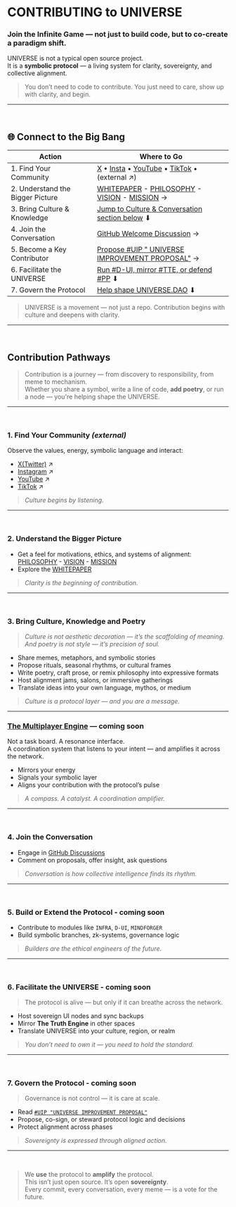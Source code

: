 # CONTRIBUTING to UNIVERSE

### **Join the Infinite Game — not just to build code, but to co-create a paradigm shift.**

UNIVERSE is not a typical open source project.  
It is a **symbolic protocol** — a living system for clarity, sovereignty, and collective alignment.

> You don’t need to code to contribute. You just need to care, show up with clarity, and begin.

---

<br>

## 🌐 Connect to the Big Bang

| Action                        | Where to Go                                                                                   |
|-------------------------------|------------------------------------------------------------------------------------------------|
| 1. Find Your Community           | [X](https://x.com/uni_meme_verse?s=21) • [Insta](https://www.instagram.com/uni_meme_verse?igsh=M2MxMzI4OWNncnhz&utm_source=qr) • [YouTube](https://www.youtube.com/channel/UCNa5noUULGbxP4YnpoOYoDA) • [TikTok](https://www.tiktok.com/@universe.dao?_t=ZN-8vS6Y7oA1NG&_r=1) • (external ↗)|
| 2. Understand the Bigger Picture | [WHITEPAPER](README.md) - [PHILOSOPHY](docs/PHILOSOPHY.md) - [VISION](docs/VISION.md) - [MISSION](docs/MISSION.md) →     |
| 3. Bring Culture & Knowledge     | [Jump to Culture & Conversation section below](#3-bring-culture-knowledge-and-poetry) ⬇                    |
| 4. Join the Conversation         | [GitHub Welcome Discussion](https://github.com/UNIVERSE-DAO/UNIVERSE/discussions/7) →         |
| 5. Become a Key Contributor      | [Propose #UIP " UNIVERSE IMPROVEMENT PROPOSAL"](0%20%23DAO%20-%20Layer%20Zero/0.2%20proposals/%23UIP.md) →                      |
| 6. Facilitate the UNIVERSE       | [Run #D-UI, mirror #TTE, or defend #PP](#6-facilitate-the-universe) ⬇                        |
| 7. Govern the Protocol           | [Help shape UNIVERSE.DAO](#7-govern-the-protocol) ⬇                                          |

> UNIVERSE is a movement — not just a repo. Contribution begins with culture and deepens with clarity.

---

<br>

## Contribution Pathways

> Contribution is a journey — from discovery to responsibility, from meme to mechanism.  
> Whether you share a symbol, write a line of code, **add poetry**, or run a node — you're helping shape the UNIVERSE.

---

<br>

### 1. Find Your Community  *(external)* 

Observe the values, energy, symbolic language and interact:

- [X(Twitter)](https://x.com/uni_meme_verse?s=21) ↗  
- [Instagram](https://www.instagram.com/uni_meme_verse?igsh=M2MxMzI4OWNncnhz&utm_source=qr) ↗  
- [YouTube](https://www.youtube.com/channel/UCNa5noUULGbxP4YnpoOYoDA) ↗  
- [TikTok](https://www.tiktok.com/@universe.dao?_t=ZN-8vS6Y7oA1NG&_r=1) ↗  

> _Culture begins by listening._
---

<br>

### 2. Understand the Bigger Picture

- Get a feel for motivations, ethics, and systems of alignment: [PHILOSOPHY](docs/PHILOSOPHY.md) - [VISION](docs/VISION.md) - [MISSION](docs/MISSION.md)  
- Explore the [WHITEPAPER](README.md)  

> _Clarity is the beginning of contribution._



---

<br>

### 3. Bring Culture, Knowledge and Poetry <a name="3-bring-culture-knowledge-and-poetry"></a>

> _Culture is not aesthetic decoration — it’s the scaffolding of meaning._  
> _And poetry is not style — it’s precision of soul._

- Share memes, metaphors, and symbolic stories  
- Propose rituals, seasonal rhythms, or cultural frames  
- Write poetry, craft prose, or remix philosophy into expressive formats  
- Host alignment jams, salons, or immersive gatherings  
- Translate ideas into your own language, mythos, or medium  

> _Culture is a protocol layer — and you are a message._

---


### [The Multiplayer Engine](#the-multiplayer-engine--coming-soon) — coming soon

Not a task board. A resonance interface.  
A coordination system that listens to your intent — and amplifies it across the network.

- Mirrors your energy  
- Signals your symbolic layer  
- Aligns your contribution with the protocol’s pulse  

> _A compass. A catalyst. A coordination amplifier._

---

<br>

### 4. Join the Conversation

- Engage in [GitHub Discussions](https://github.com/UNIVERSE-DAO/UNIVERSE/discussions/7)  
- Comment on proposals, offer insight, ask questions  

> _Conversation is how collective intelligence finds its rhythm._

---

<br>

### 5. Build or Extend the Protocol - coming soon <a name="6-facilitate-the-universe"></a>

- Contribute to modules like `INFRA`, `D-UI`, `MINDFORGER`  
- Build symbolic branches, zk-systems, governance logic  

> _Builders are the ethical engineers of the future._

---

<br>

### 6. Facilitate the UNIVERSE - coming soon

> The protocol is alive — but only if it can breathe across the network.

- Host sovereign UI nodes and sync backups  
- Mirror **The Truth Engine** in other spaces  
- Translate UNIVERSE into your culture, region, or realm  

> _You don’t need to own it — you need to hold the standard._

---

<br>

### 7. Govern the Protocol - coming soon <a name="7-govern-the-protocol"></a>

> Governance is not control — it is care at scale.

- Read [`#UIP "UNIVERSE IMPROVEMENT PROPOSAL"`](0%20%23DAO%20-%20Layer%20Zero/0.2%20proposals/%23UIP.md)  
- Propose, co-sign, or steward protocol logic and decisions  
- Protect alignment across phases  

> _Sovereignty is expressed through aligned action._

---

<br>

> We **use** the protocol to **amplify** the protocol.  
> This isn’t just open source. It’s open **sovereignty**.  
> Every commit, every conversation, every meme — is a vote for the future.

